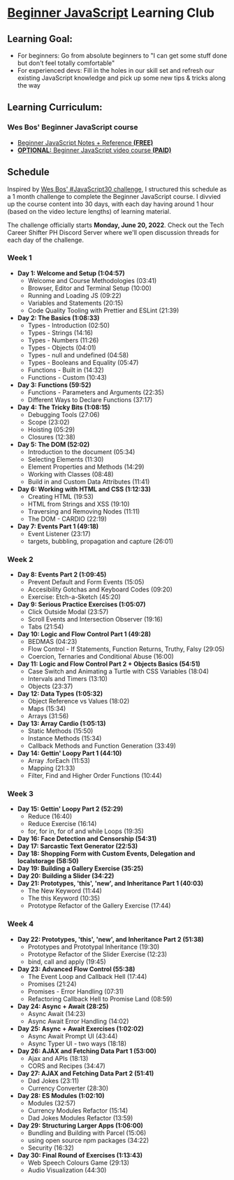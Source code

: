 # [Beginner JavaScript](https://beginnerjavascript.com/) Learning Club

## Learning Goal:

- For beginners: Go from absolute beginners to "I can get some stuff done but don't feel totally comfortable"
- For experienced devs: Fill in the holes in our skill set and refresh our existing JavaScript knowledge and pick up some new tips & tricks along the way

## Learning Curriculum:

### Wes Bos' Beginner JavaScript course

- [Beginner JavaScript Notes + Reference **(FREE)**](https://wesbos.com/javascript)
- [**OPTIONAL:** Beginner JavaScript video course **(PAID)**](https://beginnerjavascript.com/)

## Schedule

Inspired by [Wes Bos' #JavaScript30 challenge](https://javascript30.com/), I structured this schedule as a 1 month challenge to complete the Beginner JavaScript course. I divvied up the course content into 30 days, with each day having around 1 hour (based on the video lecture lengths) of learning material.

The challenge officially starts **Monday, June 20, 2022**. Check out the Tech Career Shifter PH Discord Server where we'll open discussion threads for each day of the challenge.

### Week 1

- **Day 1: Welcome and Setup (1:04:57)**
  - Welcome and Course Methodologies (03:41)
  - Browser, Editor and Terminal Setup (10:00)
  - Running and Loading JS (09:22)
  - Variables and Statements (20:15)
  - Code Quality Tooling with Prettier and ESLint (21:39)
- **Day 2: The Basics (1:08:33)**
  - Types - Introduction (02:50)
  - Types - Strings (14:16)
  - Types - Numbers (11:26)
  - Types - Objects (04:01)
  - Types - null and undefined (04:58)
  - Types - Booleans and Equality (05:47)
  - Functions - Built in (14:32)
  - Functions - Custom (10:43)
- **Day 3: Functions (59:52)**
  - Functions - Parameters and Arguments (22:35)
  - Different Ways to Declare Functions (37:17)
- **Day 4: The Tricky Bits (1:08:15)**
  - Debugging Tools (27:06)
  - Scope (23:02)
  - Hoisting (05:29)
  - Closures (12:38)
- **Day 5: The DOM (52:02)**
  - Introduction to the document (05:34)
  - Selecting Elements (11:30)
  - Element Properties and Methods (14:29)
  - Working with Classes (08:48)
  - Build in and Custom Data Attributes (11:41)
- **Day 6: Working with HTML and CSS (1:12:33)**
  - Creating HTML (19:53)
  - HTML from Strings and XSS (19:10)
  - Traversing and Removing Nodes (11:11)
  - The DOM - CARDIO (22:19)
- **Day 7: Events Part 1 (49:18)**
  - Event Listener (23:17)
  - targets, bubbling, propagation and capture (26:01)

### Week 2

- **Day 8: Events Part 2 (1:09:45)**
  - Prevent Default and Form Events (15:05)
  - Accesibility Gotchas and Keyboard Codes (09:20)
  - Exercise: Etch-a-Sketch (45:20)
- **Day 9: Serious Practice Exercises (1:05:07)**
  - Click Outside Modal (23:57)
  - Scroll Events and Intersection Observer (19:16)
  - Tabs (21:54)
- **Day 10: Logic and Flow Control Part 1 (49:28)**
  - BEDMAS (04:23)
  - Flow Control - If Statements, Function Returns, Truthy, Falsy (29:05)
  - Coercion, Ternaries and Conditional Abuse (16:00)
- **Day 11: Logic and Flow Control Part 2 + Objects Basics (54:51)**
  - Case Switch and Animating a Turtle with CSS Variables (18:04)
  - Intervals and Timers (13:10)
  - Objects (23:37)
- **Day 12: Data Types (1:05:32)**
  - Object Reference vs Values (18:02)
  - Maps (15:34)
  - Arrays (31:56)
- **Day 13: Array Cardio (1:05:13)**
  - Static Methods (15:50)
  - Instance Methods (15:34)
  - Callback Methods and Function Generation (33:49)
- **Day 14: Gettin' Loopy Part 1 (44:10)**
  - Array .forEach (11:53)
  - Mapping (21:33)
  - Filter, Find and Higher Order Functions (10:44)

### Week 3

- **Day 15: Gettin' Loopy Part 2 (52:29)**
  - Reduce (16:40)
  - Reduce Exercise (16:14)
  - for, for in, for of and while Loops (19:35)
- **Day 16: Face Detection and Censorship (54:31)**
- **Day 17: Sarcastic Text Generator (22:53)**
- **Day 18: Shopping Form with Custom Events, Delegation and localstorage (58:50)**
- **Day 19: Building a Gallery Exercise (35:25)**
- **Day 20: Building a Slider (34:22)**
- **Day 21: Prototypes, 'this', 'new', and Inheritance Part 1 (40:03)**
  - The New Keyword (11:44)
  - The this Keyword (10:35)
  - Prototype Refactor of the Gallery Exercise (17:44)

### Week 4

- **Day 22: Prototypes, 'this', 'new', and Inheritance Part 2 (51:38)**
  - Prototypes and Prototypal Inheritance (19:30)
  - Prototype Refactor of the Slider Exercise (12:23)
  - bind, call and apply (19:45)
- **Day 23: Advanced Flow Control (55:38)**
  - The Event Loop and Callback Hell (17:44)
  - Promises (21:24)
  - Promises - Error Handling (07:31)
  - Refactoring Callback Hell to Promise Land (08:59)
- **Day 24: Async + Await (28:25)**
  - Async Await (14:23)
  - Async Await Error Handling (14:02)
- **Day 25: Async + Await Exercises (1:02:02)**
  - Async Await Prompt UI (43:44)
  - Async Typer UI - two ways (18:18)
- **Day 26: AJAX and Fetching Data Part 1 (53:00)**
  - Ajax and APIs (18:13)
  - CORS and Recipes (34:47)
- **Day 27: AJAX and Fetching Data Part 2 (51:41)**
  - Dad Jokes (23:11)
  - Currency Converter (28:30)
- **Day 28: ES Modules (1:02:10)**
  - Modules (32:57)
  - Currency Modules Refactor (15:14)
  - Dad Jokes Modules Refactor (13:59)
- **Day 29: Structuring Larger Apps (1:06:00)**
  - Bundling and Building with Parcel (15:06)
  - using open source npm packages (34:22)
  - Security (16:32)
- **Day 30: Final Round of Exercises (1:13:43)**
  - Web Speech Colours Game (29:13)
  - Audio Visualization (44:30)
